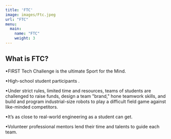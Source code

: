 ```yaml
---
title: 'FTC'
image: images/Ftc.jpeg
url: "FTC"
menu:
  main:
    name: "FTC"
    weight: 3
---
```


## What is FTC?

•FIRST Tech Challenge is the ultimate Sport for the Mind. 

•High-school student participants . 

•Under strict rules, limited time and resources, teams of students are challenged to raise funds, design a team "brand," hone teamwork skills, and build and program industrial-size robots to play a difficult field game against like-minded competitors. 

•It’s as close to real-world engineering as a student can get. 

•Volunteer professional mentors lend their time and talents to guide each team.
